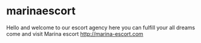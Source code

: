 # marinaescort
Hello and welcome to our escort agency here you can fulfill your all dreams come and visit Marina escort http://marina-escort.com
